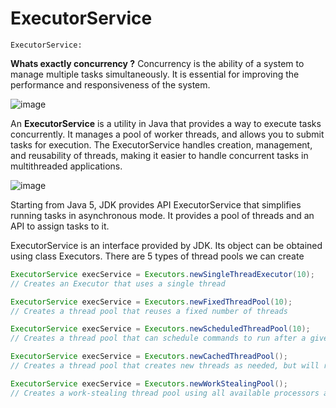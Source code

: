 # ExecutorService

`ExecutorService:`

**Whats exactly concurrency ?**
Concurrency is the ability of a system to manage multiple tasks simultaneously. It is essential for improving the performance and responsiveness of the system.

![image](https://github.com/vinosubi/Java-Thread-Examples/assets/133937082/ac0dcb21-41f1-446c-8282-5298770a66b8)

An **ExecutorService** is a utility in Java that provides a way to execute tasks concurrently.
It manages a pool of worker threads, and allows you to submit tasks for execution.
The ExecutorService handles creation, management, and reusability of threads, making it easier to handle concurrent tasks in multithreaded applications.

![image](https://github.com/vinosubi/Java-Thread-Examples/assets/133937082/b57765f9-cdbf-4017-9f80-5433ddf6a8ea)

Starting from Java 5, JDK provides API ExecutorService that simplifies running tasks in asynchronous mode. It provides a pool of threads and an API to assign tasks to it.

ExecutorService is an interface provided by JDK. Its object can be obtained using class Executors. There are 5 types of thread pools we can create

```java
ExecutorService execService = Executors.newSingleThreadExecutor(10); 
// Creates an Executor that uses a single thread

ExecutorService execService = Executors.newFixedThreadPool(10); 
// Creates a thread pool that reuses a fixed number of threads

ExecutorService execService = Executors.newScheduledThreadPool(10); 
// Creates a thread pool that can schedule commands to run after a given delay, or to execute periodically.

ExecutorService execService = Executors.newCachedThreadPool(); 
// Creates a thread pool that creates new threads as needed, but will reuse previously constructed threads when they are available.

ExecutorService execService = Executors.newWorkStealingPool(); 
// Creates a work-stealing thread pool using all available processors as its target parallelism level

```




